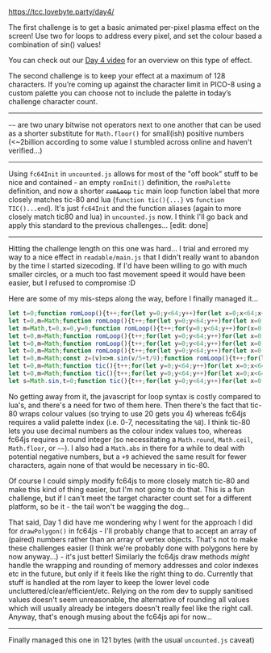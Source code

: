 https://tcc.lovebyte.party/day4/

The first challenge is to get a basic animated per-pixel plasma effect on the screen! Use two for loops to address every pixel, and set the colour based a combination of sin() values!

You can check out our [Day 4 video](https://www.youtube.com/watch?v=263vUVFX3F8) for an overview on this type of effect.

The second challenge is to keep your effect at a maximum of 128 characters. If you’re coming up against the character limit in PICO-8 using a custom palette you can choose not to include the palette in today’s challenge character count.

-----

```~~``` are two unary bitwise not operators next to one another that can be used as a shorter substitute for ```Math.floor()``` for small(ish) positive numbers (<~2billion according to some value I stumbled across online and haven't verified...)

-----

Using ```fc64Init``` in ```uncounted.js``` allows for most of the "off book" stuff to be nice and contained - an empty ```romInit()``` definition, the ```romPalette``` definition, and now a shorter ~~```romLoop```~~ ```tic``` main loop function label that more closely matches tic-80 and lua (```function tic(){...}``` vs ```function TIC()...end```). It's just ```fc64Init``` and the function aliases (again to more closely match tic80 and lua) in ```uncounted.js``` now. I think I'll go back and apply this standard to the previous challenges... [edit: done]

-----

Hitting the challenge length on this one was hard... I trial and errored my way to a nice effect in ```readable/main.js``` that I didn't really want to abandon by the time I started sizecoding. If I'd have been willing to go with much smaller circles, or a much too fast movement speed it would have been easier, but I refused to compromise :D

Here are some of my mis-steps along the way, before I finally managed it...

```js
let t=0;function romLoop(){t++;for(let y=0;y<64;y++)for(let x=0;x<64;x++)pix(x,y,Math.abs(Math.floor((Math.sin(x/5+t/9)+Math.sin(y/5+t/9))+t/24)%8))}
let t=0,m=Math;function romLoop(){t++;for(let y=0;y<64;y++)for(let x=0;x<64;x++)pix(x,y,m.abs(m.floor((m.sin(x/5+t/9)+m.sin(y/5+t/9))+t/24)%8))}
let m=Math,t=0,x=0,y=0;function romLoop(){t++;for(y=0;y<64;y++)for(x=0;x<64;x++)pix(x,y,m.abs(m.floor((m.sin(x/5+t/9)+m.sin(y/5+t/9))+t/24)%8))}
let t=0,m=Math;function romLoop(){t++;for(let y=0;y<64;y++)for(let x=0;x<64;x++)pix(x,y,m.abs(m.ceil((m.sin(x/5+t/9)+m.sin(y/5+t/9))+t/24)%8))}
let t=0,m=Math;function romLoop(){t++;for(let y=0;y<64;y++)for(let x=0;x<64;x++)pix(x,y,m.abs(m.ceil((m.sin(x/5+t/9)+m.sin(y/5+t/9))+t/9)%8))}
let t=0,m=Math;function romLoop(){t++;for(let y=0;y<64;y++)for(let x=0;x<64;x++)pix(x,y,m.ceil((m.sin(x/5+t/9)+m.sin(y/5+t/9))+t/9+9)%8)}
let t=0,m=Math;const z=(v)=>m.sin(v/5+t/9);function romLoop(){t++;for(let y=0;y<64;y++)for(let x=0;x<64;x++)pix(x,y,m.ceil((z(x)+z(y))+t/9+9)%8)}
let t=0,m=Math;function tic(){t++;for(let y=0;y<64;y++)for(let x=0;x<64;x++)pix(x,y,m.ceil((m.sin(x/5+t/9)+m.sin(y/5+t/9))+t/9+9)%8)}
let t=0,m=Math;function tic(){t++;for(let y=0;y<64;y++)for(let x=0;x<64;x++)pix(x,y,~~((m.sin(x/5+t/9)+m.sin(y/5+t/9))+t/9+9)%8)}
let s=Math.sin,t=0;function tic(){t++;for(let y=0;y<64;y++)for(let x=0;x<64;x++)pix(x,y,~~((s(x/5+t/9)+s(y/5+t/9))+t/9+9)%8)}
```

No getting away from it, the javascript for loop syntax is costly compared to lua's, and there's a need for two of them here. Then there's the fact that tic-80 wraps colour values (so trying to use 20 gets you 4) whereas fc64js requires a valid palette index (i.e. 0-7, necessitating the ```%8```). I think tic-80 lets you use decimal numbers as the colour index values too, whereas fc64js requires a round integer (so necessitating a ```Math.round```, ```Math.ceil```, ```Math.floor```, or ```~~```). I also had a ```Math.abs``` in there for a while to deal with potential negative numbers, but a ```+9``` achieved the same result for fewer characters, again none of that would be necessary in tic-80.

Of course I could simply modify fc64js to more closely match tic-80 and make this kind of thing easier, but I'm not going to do that. This is a fun challenge, but if I can't meet the target character count set for a different platform, so be it - the tail won't be wagging the dog...

That said, Day 1 did have me wondering why I went for the approach I did for ```drawPolygon()``` in fc64js - I'll probably change that to accept an array of (paired) numbers rather than an array of vertex objects. That's not to make these challenges easier (I think we're probably done with polygons here by now anyway...) - it's just better! Similarly the fc64js draw methods *might* handle the wrapping and rounding of memory addresses and color indexes etc in the future, but only if it feels like the right thing to do. Currently that stuff is handled at the rom layer to keep the lower level code uncluttered/clear/efficient/etc. Relying on the rom dev to supply sanitised values doesn't seem unreasonable, the alternative of rounding all values which will usually already be integers doesn't really feel like the right call. Anyway, that's enough musing about the fc64js api for now...

-----

Finally managed this one in 121 bytes (with the usual ```uncounted.js``` caveat)
